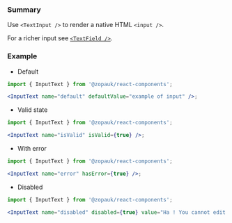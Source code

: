 ### Summary

Use `<TextInput />` to render a native HTML `<input />`.

For a richer input see [`<TextField />`](/#/Components/Molecules/TextField).

### Example

- Default

```jsx
import { InputText } from '@zopauk/react-components';

<InputText name="default" defaultValue="example of input" />;
```

- Valid state

```jsx
import { InputText } from '@zopauk/react-components';

<InputText name="isValid" isValid={true} />;
```

- With error

```jsx
import { InputText } from '@zopauk/react-components';

<InputText name="error" hasError={true} />;
```

- Disabled

```jsx
import { InputText } from '@zopauk/react-components';

<InputText name="disabled" disabled={true} value="Ha ! You cannot edit me !" />;
```
